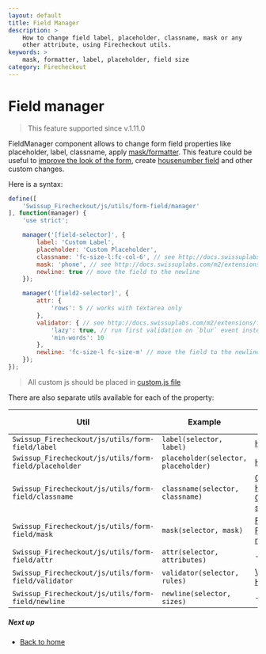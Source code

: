 ```yaml
---
layout: default
title: Field Manager
description: >
    How to change field label, placeholder, classname, mask or any
    other attribute, using Firecheckout utils.
keywords: >
    mask, formatter, label, placeholder, field size
category: Firecheckout
---
```


# Field manager

> This feature supported since v.1.11.0

FieldManager component allows to change form field properties like placeholder,
label, classname, apply [mask/formatter][field-mask].
This feature could be useful to [improve the look of the form][field-size],
create [housenumber field][housenumber] and other custom changes.

Here is a syntax:

```js
define([
    'Swissup_Firecheckout/js/utils/form-field/manager'
], function(manager) {
    'use strict';

    manager('[field-selector]', {
        label: 'Custom Label',
        placeholder: 'Custom Placeholder',
        classname: 'fc-size-l:fc-col-6', // see http://docs.swissuplabs.com/m2/extensions/firecheckout/customization/css-helpers/
        mask: 'phone', // see http://docs.swissuplabs.com/m2/extensions/firecheckout/customization/field-mask/
        newline: true // move the field to the newline
    });

    manager('[field2-selector]', {
        attr: {
            'rows': 5 // works with textarea only
        },
        validator: { // see http://docs.swissuplabs.com/m2/extensions/firecheckout/customization/field-validator/
            'lazy': true, // run first validation on `blur` event instead of default instant validation
            'min-words': 10
        },
        newline: 'fc-size-l fc-size-m' // move the field to the newline if parent container is large or medium
    });
});
```

> All custom js should be placed in [custom.js file](../custom-js/)

There are also separate utils available for each of the property:

Util                                                    | Example                             | Usage Examples
--------------------------------------------------------|-------------------------------------|---------------
`Swissup_Firecheckout/js/utils/form-field/label`        | `label(selector, label)`            | [Housenumber][housenumber]
`Swissup_Firecheckout/js/utils/form-field/placeholder`  | `placeholder(selector, placeholder)`| [Housenumber][housenumber]
`Swissup_Firecheckout/js/utils/form-field/classname`    | `classname(selector, classname)`    | [CSS helpers][css-helpers], [Housenumber][housenumber], [Change field size][field-size]
`Swissup_Firecheckout/js/utils/form-field/mask`         | `mask(selector, mask)`              | [Field mask][field-mask], [Postcode mask][postcode-mask]
`Swissup_Firecheckout/js/utils/form-field/attr`         | `attr(selector, attributes)`        | -
`Swissup_Firecheckout/js/utils/form-field/validator`    | `validator(selector, rules)`        | [Validator][field-validator], [Housenumber][housenumber]
`Swissup_Firecheckout/js/utils/form-field/newline`      | `newline(selector, sizes)`          | -

##### Next up

 -  [Back to home](/m2/extensions/firecheckout)

[css-helpers]: /m2/extensions/firecheckout/customization/css-helpers/ "CSS Helpers"
[housenumber]: /m2/extensions/firecheckout/customization/use-cases/housenumber/ "Housenumber"
[field-size]: /m2/extensions/firecheckout/customization/use-cases/field-size/ "Change field size"
[field-mask]: /m2/extensions/firecheckout/customization/field-mask/ "Field mask"
[field-validator]: /m2/extensions/firecheckout/customization/field-validator/ "Field validator"
[postcode-mask]: /m2/extensions/firecheckout/customization/use-cases/postcode-mask/ "Postcode mask"
